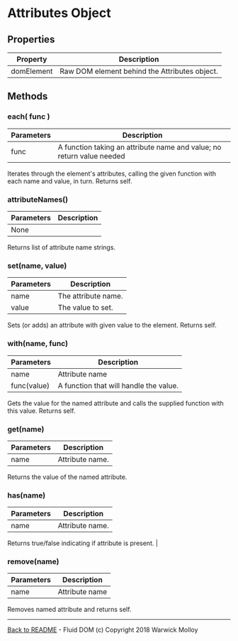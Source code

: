 # Attributes Object

## Properties

| Property | Description |
|----------|-------------|
| domElement | Raw DOM element behind the Attributes object. |

## Methods

### each( func )
| Parameters    | Description             |
|---------------|-------------------------|
| func          | A function taking an attribute name and value; no return value needed |

Iterates through the element's attributes, calling the given function with each name and value, in turn. Returns self.

### attributeNames()
| Parameters    | Description             |
|---------------|-------------------------|
| None          |  |

Returns list of attribute name strings.

### set(name, value)
| Parameters    | Description             |
|---------------|-------------------------|
| name          | The attribute name.     |
| value         | The value to set.       |
    
Sets (or adds) an attribute with given value to the element. Returns self.

###  with(name, func)
| Parameters    | Description             |
|---------------|-------------------------|
| name          | Attribute name          |
| func(value)   | A function that will handle the value. |

Gets the value for the named attribute and calls the supplied function with this value. Returns self.

### get(name)
| Parameters    | Description             |
|---------------|-------------------------|
| name   | Attribute name. |

Returns the value of the named attribute.

### has(name)
| Parameters    | Description             |
|---------------|-------------------------|
| name   | Attribute name. |

Returns true/false indicating if attribute is present. |

### remove(name)
| Parameters    | Description             |
|---------------|-------------------------|
| name   | Attribute name |

Removes named attribute and returns self.


----
[Back to README](./README.md) - Fluid DOM (c) Copyright 2018 Warwick Molloy
